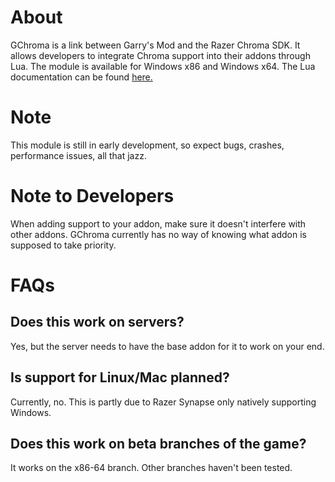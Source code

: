# About
 GChroma is a link between Garry's Mod and the Razer Chroma SDK. It allows developers to integrate Chroma support into their addons through Lua. The module is available for Windows x86 and Windows x64. The Lua documentation can be found [here.](https://github.com/LambdaGaming/GChroma/blob/main/doc.md)

# Note
 This module is still in early development, so expect bugs, crashes, performance issues, all that jazz.

# Note to Developers
 When adding support to your addon, make sure it doesn't interfere with other addons. GChroma currently has no way of knowing what addon is supposed to take priority.

# FAQs
 ## Does this work on servers?
 Yes, but the server needs to have the base addon for it to work on your end.

 ## Is support for Linux/Mac planned?
 Currently, no. This is partly due to Razer Synapse only natively supporting Windows.

 ## Does this work on beta branches of the game?
 It works on the x86-64 branch. Other branches haven't been tested.
